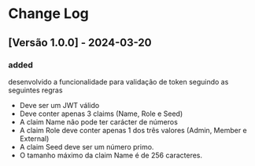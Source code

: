 # Change Log

## [Versão 1.0.0] - 2024-03-20

### added
desenvolvido a funcionalidade para validação de token seguindo as seguintes regras
- Deve ser um JWT válido
- Deve conter apenas 3 claims (Name, Role e Seed)
- A claim Name não pode ter carácter de números
- A claim Role deve conter apenas 1 dos três valores (Admin, Member e External)
- A claim Seed deve ser um número primo.
- O tamanho máximo da claim Name é de 256 caracteres.
